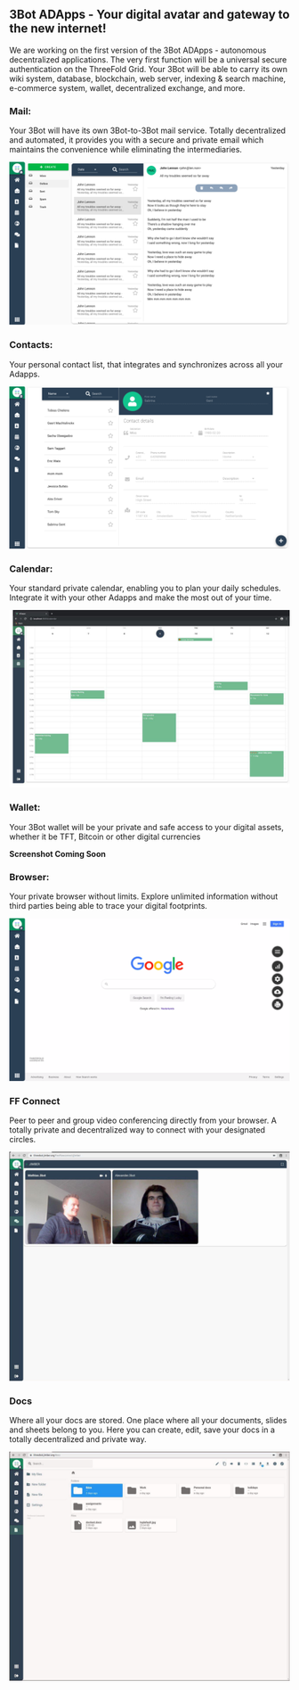 ## 3Bot ADApps - Your digital avatar and gateway to the new internet!

We are working on the first version of the 3Bot ADApps - autonomous decentralized applications. The very first function will be a universal secure authentication on the ThreeFold Grid. Your 3Bot will be able to carry its own wiki system, database, blockchain, web server, indexing & search machine, e-commerce system, wallet, decentralized exchange, and more. 

### Mail:

Your 3Bot will have its own 3Bot-to-3Bot mail service. Totally decentralized and automated, it provides you with a secure and private email which maintains the convenience while eliminating the intermediaries. 

![image alt text](../img/3bot-mail.png)

### Contacts: 

Your personal contact list, that integrates and synchronizes across all your Adapps. 

![image alt text](../img/3bot-contacts.png)

### Calendar:

Your standard private calendar, enabling you to plan your daily schedules. Integrate it with your other Adapps and make the most out of your time. 

![image alt text](../img/3bot-calendar.jpg)

### Wallet:

Your 3Bot wallet will be your private and safe access to your digital assets, whether it be TFT, Bitcoin or other digital currencies 

**Screenshot Coming Soon**

### Browser: 

Your private browser without limits. Explore unlimited information without third parties being able to trace your digital footprints. 

![image alt text](../img/3bot-browser.png)

### FF Connect 

Peer to peer and group video conferencing directly from your browser. A totally private and decentralized way to connect with your designated circles. 

![image alt text](../img/3bot-freeflowconnect.jpg)

### Docs 

Where all your docs are stored. One place where all your documents, slides and sheets belong to you. Here you can create, edit, save your docs in a totally decentralized and private way. 

![image alt text](../img/3bot-docs.jpg)